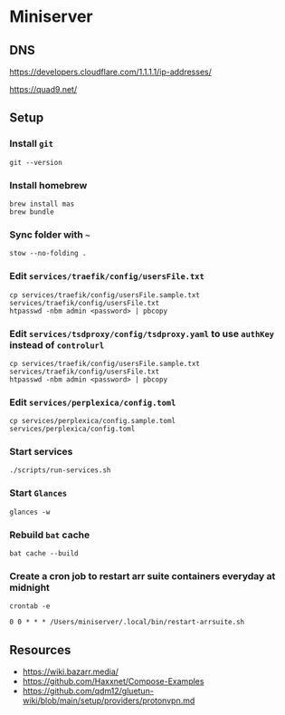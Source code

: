 # Miniserver

## DNS

<https://developers.cloudflare.com/1.1.1.1/ip-addresses/>

<https://quad9.net/>

## Setup

### Install `git`

```shell
git --version
```

### Install homebrew

```shell
brew install mas
brew bundle
```

### Sync folder with `~`

```shell
stow --no-folding .
```

### Edit `services/traefik/config/usersFile.txt`

```shell
cp services/traefik/config/usersFile.sample.txt services/traefik/config/usersFile.txt
htpasswd -nbm admin <password> | pbcopy
```

### Edit `services/tsdproxy/config/tsdproxy.yaml` to use `authKey` instead of `controlurl`

```shell
cp services/traefik/config/usersFile.sample.txt services/traefik/config/usersFile.txt
htpasswd -nbm admin <password> | pbcopy
```

### Edit `services/perplexica/config.toml`

```shell
cp services/perplexica/config.sample.toml services/perplexica/config.toml
```

### Start services

```shell
./scripts/run-services.sh
```

### Start `Glances`

```shell
glances -w
```

### Rebuild `bat` cache

```shell
bat cache --build
```

### Create a cron job to restart arr suite containers everyday at midnight

```shell
crontab -e
```

```crontab
0 0 * * * /Users/miniserver/.local/bin/restart-arrsuite.sh
```

## Resources

* <https://wiki.bazarr.media/>
* <https://github.com/Haxxnet/Compose-Examples>
* <https://github.com/qdm12/gluetun-wiki/blob/main/setup/providers/protonvpn.md>
